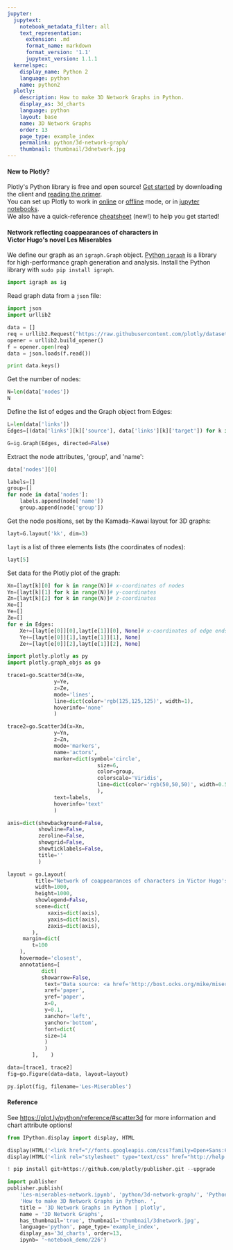 ```yaml
---
jupyter:
  jupytext:
    notebook_metadata_filter: all
    text_representation:
      extension: .md
      format_name: markdown
      format_version: '1.1'
      jupytext_version: 1.1.1
  kernelspec:
    display_name: Python 2
    language: python
    name: python2
  plotly:
    description: How to make 3D Network Graphs in Python.
    display_as: 3d_charts
    language: python
    layout: base
    name: 3D Network Graphs
    order: 13
    page_type: example_index
    permalink: python/3d-network-graph/
    thumbnail: thumbnail/3dnetwork.jpg
---
```


#### New to Plotly?
Plotly's Python library is free and open source! [Get started](https://plot.ly/python/getting-started/) by downloading the client and [reading the primer](https://plot.ly/python/getting-started/).
<br>You can set up Plotly to work in [online](https://plot.ly/python/getting-started/#initialization-for-online-plotting) or [offline](https://plot.ly/python/getting-started/#initialization-for-offline-plotting) mode, or in [jupyter notebooks](https://plot.ly/python/getting-started/#start-plotting-online).
<br>We also have a quick-reference [cheatsheet](https://images.plot.ly/plotly-documentation/images/python_cheat_sheet.pdf) (new!) to help you get started!


#### Network reflecting coappearances of characters in <br>Victor Hugo's novel Les Miserables


We define our graph as an `igraph.Graph` object. [Python `igraph`](http://igraph.org/python/)
is a library for high-performance graph generation and analysis. Install the Python library with `sudo pip install igraph`.

```python
import igraph as ig
```

Read graph data from a `json` file:

```python
import json
import urllib2

data = []
req = urllib2.Request("https://raw.githubusercontent.com/plotly/datasets/master/miserables.json")
opener = urllib2.build_opener()
f = opener.open(req)
data = json.loads(f.read())

print data.keys()
```

Get the number of nodes:

```python
N=len(data['nodes'])
N
```

Define the list of edges and the Graph object from Edges:

```python
L=len(data['links'])
Edges=[(data['links'][k]['source'], data['links'][k]['target']) for k in range(L)]

G=ig.Graph(Edges, directed=False)
```

Extract the node attributes, 'group', and 'name':

```python
data['nodes'][0]
```

```python
labels=[]
group=[]
for node in data['nodes']:
    labels.append(node['name'])
    group.append(node['group'])
```

Get the node positions, set by the Kamada-Kawai layout for 3D graphs:

```python
layt=G.layout('kk', dim=3)
```

`layt` is a list of three elements lists (the coordinates of nodes):

```python
layt[5]
```

Set data for the Plotly plot of the graph:

```python
Xn=[layt[k][0] for k in range(N)]# x-coordinates of nodes
Yn=[layt[k][1] for k in range(N)]# y-coordinates
Zn=[layt[k][2] for k in range(N)]# z-coordinates
Xe=[]
Ye=[]
Ze=[]
for e in Edges:
    Xe+=[layt[e[0]][0],layt[e[1]][0], None]# x-coordinates of edge ends
    Ye+=[layt[e[0]][1],layt[e[1]][1], None]
    Ze+=[layt[e[0]][2],layt[e[1]][2], None]
```

```python
import plotly.plotly as py
import plotly.graph_objs as go

trace1=go.Scatter3d(x=Xe,
               y=Ye,
               z=Ze,
               mode='lines',
               line=dict(color='rgb(125,125,125)', width=1),
               hoverinfo='none'
               )

trace2=go.Scatter3d(x=Xn,
               y=Yn,
               z=Zn,
               mode='markers',
               name='actors',
               marker=dict(symbol='circle',
                             size=6,
                             color=group,
                             colorscale='Viridis',
                             line=dict(color='rgb(50,50,50)', width=0.5)
                             ),
               text=labels,
               hoverinfo='text'
               )

axis=dict(showbackground=False,
          showline=False,
          zeroline=False,
          showgrid=False,
          showticklabels=False,
          title=''
          )

layout = go.Layout(
         title="Network of coappearances of characters in Victor Hugo's novel<br> Les Miserables (3D visualization)",
         width=1000,
         height=1000,
         showlegend=False,
         scene=dict(
             xaxis=dict(axis),
             yaxis=dict(axis),
             zaxis=dict(axis),
        ),
     margin=dict(
        t=100
    ),
    hovermode='closest',
    annotations=[
           dict(
           showarrow=False,
            text="Data source: <a href='http://bost.ocks.org/mike/miserables/miserables.json'>[1] miserables.json</a>",
            xref='paper',
            yref='paper',
            x=0,
            y=0.1,
            xanchor='left',
            yanchor='bottom',
            font=dict(
            size=14
            )
            )
        ],    )
```

```python
data=[trace1, trace2]
fig=go.Figure(data=data, layout=layout)

py.iplot(fig, filename='Les-Miserables')
```

#### Reference
See https://plot.ly/python/reference/#scatter3d for more information and chart attribute options!

```python
from IPython.display import display, HTML

display(HTML('<link href="//fonts.googleapis.com/css?family=Open+Sans:600,400,300,200|Inconsolata|Ubuntu+Mono:400,700" rel="stylesheet" type="text/css" />'))
display(HTML('<link rel="stylesheet" type="text/css" href="http://help.plot.ly/documentation/all_static/css/ipython-notebook-custom.css">'))

! pip install git+https://github.com/plotly/publisher.git --upgrade

import publisher
publisher.publish(
    'Les-miserables-network.ipynb', 'python/3d-network-graph/', 'Python 3D Network Graphs',
    'How to make 3D Network Graphs in Python. ',
    title = '3D Network Graphs in Python | plotly',
    name = '3D Network Graphs',
    has_thumbnail='true', thumbnail='thumbnail/3dnetwork.jpg',
    language='python', page_type='example_index',
    display_as='3d_charts', order=13,
    ipynb= '~notebook_demo/226')
```

```python

```
